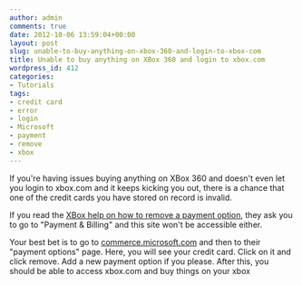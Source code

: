 ```yaml
---
author: admin
comments: true
date: 2012-10-06 13:59:04+00:00
layout: post
slug: unable-to-buy-anything-on-xbox-360-and-login-to-xbox-com
title: Unable to buy anything on XBox 360 and login to xbox.com
wordpress_id: 412
categories:
- Tutorials
tags:
- credit card
- error
- login
- Microsoft
- payment
- remove
- xbox
---
```


If you're having issues buying anything on XBox 360 and doesn't even let you login to xbox.com and it keeps kicking you out, there is a chance that one of the credit cards you have stored on record is invalid.

If you read the [XBox help on how to remove a payment option](http://support.xbox.com/en-US/billing-and-subscriptions/manage-payment-options/remove-xbox-live-payment-option), they ask you to go to "Payment & Billing" and this site won't be accessible either.

Your best bet is to go to [commerce.microsoft.com](https://commerce.microsoft.com/PaymentHub/PaymentInstrument) and then to their "payment options" page. Here, you will see your credit card. Click on it and click remove. Add a new payment option if you please. After this, you should be able to access xbox.com and buy things on your xbox
